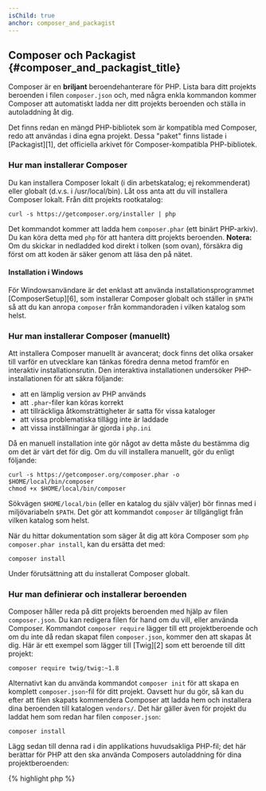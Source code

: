 ```yaml
---
isChild: true
anchor: composer_and_packagist
---
```


## Composer och Packagist {#composer_and_packagist_title}

Composer är en **briljant** beroendehanterare för PHP. Lista bara ditt projekts beroenden i filen `composer.json` och, 
med några enkla kommandon kommer Composer att automatiskt ladda ner ditt projekts beroenden och ställa in autoladdning åt dig.

Det finns redan en mängd PHP-bibliotek som är kompatibla med Composer, redo att användas i dina egna projekt.
Dessa "paket" finns listade i [Packagist][1], det officiella arkivet för Composer-kompatibla PHP-bibliotek.

### Hur man installerar Composer

Du kan installera Composer lokalt (i din arbetskatalog; ej rekommenderat) eller globalt (d.v.s. i /usr/local/bin). 
Låt oss anta att du vill installera Composer lokalt. Från ditt projekts rootkatalog:

    curl -s https://getcomposer.org/installer | php

Det kommandot kommer att ladda hem `composer.phar` (ett binärt PHP-arkiv). Du kan 
köra detta med `php` för att hantera ditt projekts beroenden. <strong>Notera:</strong> 
Om du skickar in nedladded kod direkt i tolken (som ovan), försäkra dig först om att koden är säker genom att läsa den på nätet.

#### Installation i Windows

För Windowsanvändare är det enklast att använda installationsprogrammet [ComposerSetup][6], 
som installerar Composer globalt och ställer in `$PATH` så att du kan anropa `composer` från 
kommandoraden i vilken katalog som helst.

### Hur man installerar Composer (manuellt)

Att installera Composer manuellt är avancerat; dock finns det olika orsaker till varför en utvecklare kan tänkas föredra denna metod
framför en interaktiv installationsrutin. Den interaktiva installationen undersöker PHP-installationen för att säkra följande:

- att en lämplig version av PHP används
- att `.phar`-filer kan köras korrekt
- att tillräckliga åtkomsträttigheter är satta för vissa kataloger
- att vissa problematiska tillägg inte är laddade
- att vissa inställningar är gjorda i `php.ini`

Då en manuell installation inte gör något av detta måste du bestämma dig om det är värt det för dig.
Om du vill installera manuellt, gör du enligt följande:

    curl -s https://getcomposer.org/composer.phar -o $HOME/local/bin/composer
    chmod +x $HOME/local/bin/composer

Sökvägen `$HOME/local/bin` (eller en katalog du själv väljer) bör finnas med i 
miljövariabeln `$PATH`. Det gör att kommandot `composer` är tillgängligt från 
vilken katalog som helst.

När du hittar dokumentation som säger åt dig att köra Composer som `php composer.phar install`, 
kan du ersätta det med:

    composer install
    
Under förutsättning att du installerat Composer globalt.

### Hur man definierar och installerar beroenden

Composer håller reda på ditt projekts beroenden med hjälp av filen `composer.json`. 
Du kan redigera filen för hand om du vill, eller använda Composer. Kommandot 
`composer require` lägger till ett projektberoende och om du inte då redan skapat 
filen `composer.json`, kommer den att skapas åt dig. Här är ett exempel som 
lägger till [Twig][2] som ett beroende till ditt projekt:

	composer require twig/twig:~1.8

Alternativt kan du använda kommandot `composer init` för att skapa en komplett 
`composer.json`-fil för ditt projekt. Oavsett hur du gör, så kan du efter att 
filen skapats kommendera Composer att ladda hem och installera dina beroenden 
till katalogen `vendors/`. Det här gäller även för projekt du laddat hem som 
redan har filen `composer.json`:

    composer install

Lägg sedan till denna rad i din applikations huvudsakliga PHP-fil; det här berättar för PHP att den ska använda
Composers autoladdning för dina projektberoenden:

{% highlight php %}
<?php
require 'vendor/autoload.php';
{% endhighlight %}

Nu kan du använda dina projektberoenden, och de autoladdas vid behov.

### Uppdatera dina beroenden

Composer skapar filen `composer.lock` som sparar information om exakt vilka versioner 
av de olika paketen som laddades ner när du först körde `php composer.phar install`. 
Om du delar dina projekt med andra utvecklare och filen `composer.lock` finns med 
som en del i din distribution, kommer de att få samma versioner som du när de kör 
`php composer.phar install`. För att uppdatera dina beroenden, kör du
`php composer.phar update`.

Det här är användbart när du definierar versionskraven flexibelt. Till exempel 
betyder versionskravet ~1.8 "allting efter version 1.8, men innan 2.0.x-dev". 
Du kan också använda uttrycket `*` som till exempel `1.8.*`. Nu uppgraderar 
kommandot `php composer.phar update` alla dina beroenden till den senaste versionen 
som matchar de begränsningar du definierar.

### Uppdateringsmeddelanden

För att ta emot meddelanden om nya versioner kan du registrera dig hos [VersionEye][3], 
en webbtjänst som kan övervaka dina GitHub och BitBucket-kontons `composer.json`-filer 
och skicka e-postmeddelanden med nya paketutgåvor.

### Övervaka säkerhetsproblem i dina beroenden

[Security Advisories Checker][4] finns som en webbtjänst och ett kommandoradsverktyg, och båda 
undersöker filen `composer.lock` och meddelar dig om du behöver uppdatera några av dina 
beroenden.

* [Lär dig om Composer][5]

[1]: http://packagist.org/
[2]: http://twig.sensiolabs.org
[3]: https://www.versioneye.com/
[4]: https://security.sensiolabs.org/
[5]: http://getcomposer.org/doc/00-intro.md
[6]: https://getcomposer.org/Composer-Setup.exe

